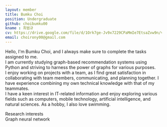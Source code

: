 ```yaml
---
layout: member
title: Bumku Choi
position: Undergraduate
github: choibumku00
kname : 최범규
cv: https://drive.google.com/file/d/1Ork7ge-Jv9x7229CPaMmIe7EtsaZvw9n/view?usp=drive_link, Bumku Choi CV
email: choirony00@gmail.com
---
```


Hello, I'm Bumku Choi, and I always make sure to complete the tasks assigned to me.  
I am currently studying graph-based recommendation systems using Python and striving to harness the power of graphs for various purposes.  
I enjoy working on projects with a team, as I find great satisfaction in collaborating with team members, communicating, and planning together. I have experience combining my own technical knowledge with that of my teammates.  
I have a keen interest in IT-related information and enjoy exploring various fields such as computers, mobile technology, artificial intelligence, and natural sciences. As a hobby, I also love swimming.  



<div class="head">Research interests</div>
<span class="badge badge-danger">Graph neural network</span>